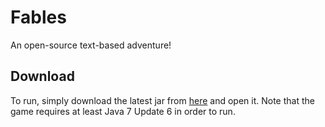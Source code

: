 # Fables
An open-source text-based adventure!
## Download
To run, simply download the latest jar from [here](https://github.com/marxistcapitalist/fables/blob/master/eclipseworkspace/skeleton/target/Fables.jar?raw=true) and open it. Note that the game requires at least Java 7 Update 6 in order to run.

